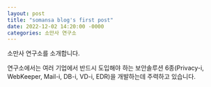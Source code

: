 ```yaml
---
layout: post
title: "somansa blog's first post"
date: 2022-12-02 14:20:00 -0000
categories: 소만사 연구소
---
```


소만사 연구소를 소개합니다.

연구소에서는 여러 기업에서 반드시 도입해야 하는 
보안솔루션 6종(Privacy-i, WebKeeper, Mail-i, DB-i, VD-i, EDR)을
개발하는데 주력하고 있습니다.
